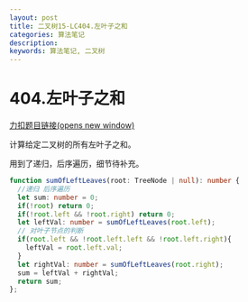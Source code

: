 ```yaml
---
layout: post
title: 二叉树15-LC404.左叶子之和
categories: 算法笔记
description: 
keywords: 算法笔记, 二叉树
---
```


# 404.左叶子之和

[力扣题目链接(opens new window)](https://leetcode.cn/problems/sum-of-left-leaves/)

计算给定二叉树的所有左叶子之和。

用到了递归，后序遍历，细节待补充。

```ts
function sumOfLeftLeaves(root: TreeNode | null): number {
  //递归 后序遍历
  let sum: number = 0;
  if(!root) return 0;
  if(!root.left && !root.right) return 0;
  let leftVal: number = sumOfLeftLeaves(root.left);
  // 对叶子节点的判断
  if(root.left && !root.left.left && !root.left.right){
    leftVal = root.left.val;
  }  
  let rightVal: number = sumOfLeftLeaves(root.right);
  sum = leftVal + rightVal;
  return sum;
};
```

